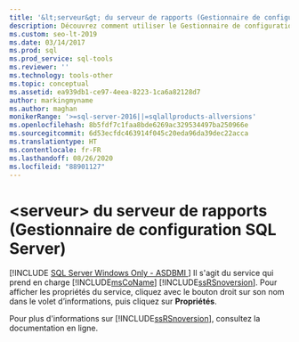 ```yaml
---
title: '&lt;serveur&gt; du serveur de rapports (Gestionnaire de configuration SQL Server)'
description: Découvrez comment utiliser le Gestionnaire de configuration SQL Server pour afficher les propriétés du système logiciel SQL Server Reporting Services.
ms.custom: seo-lt-2019
ms.date: 03/14/2017
ms.prod: sql
ms.prod_service: sql-tools
ms.reviewer: ''
ms.technology: tools-other
ms.topic: conceptual
ms.assetid: ea939db1-ce97-4eea-8223-1ca6a82128d7
author: markingmyname
ms.author: maghan
monikerRange: '>=sql-server-2016||=sqlallproducts-allversions'
ms.openlocfilehash: 8b5fdf7c1faa8bde6269ac329534497ba250966e
ms.sourcegitcommit: 6d53ecfdc463914f045c20eda96da39dec22acca
ms.translationtype: HT
ms.contentlocale: fr-FR
ms.lasthandoff: 08/26/2020
ms.locfileid: "88901127"
---
```

# <a name="report-server-ltservergt-sql-server-configuration-manager"></a>&lt;serveur&gt; du serveur de rapports (Gestionnaire de configuration SQL Server)
[!INCLUDE [SQL Server Windows Only - ASDBMI ](../../includes/applies-to-version/sql-windows-only-asdbmi.md)]
  Il s'agit du service qui prend en charge [!INCLUDE[msCoName](../../includes/msconame-md.md)] [!INCLUDE[ssRSnoversion](../../includes/ssrsnoversion-md.md)]. Pour afficher les propriétés du service, cliquez avec le bouton droit sur son nom dans le volet d’informations, puis cliquez sur **Propriétés**.  
  
 Pour plus d'informations sur [!INCLUDE[ssRSnoversion](../../includes/ssrsnoversion-md.md)], consultez la documentation en ligne.  
  
  
